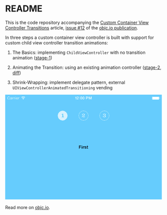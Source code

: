 # README

This is the code repository accompanying the [Custom Container View Controller Transitions](http://www.objc.io/issue-12/custom-container-view-controller-transitions.html) article, [issue #12](http://www.objc.io/issue-12) of the [objc.io publication](http://www.objc.io).

In three steps a custom container view controller is built with support for custom child view controller transition animations:

1. The Basics: implementing `ChildViewController` with no transition animation ([stage-1](https://github.com/osteslag/custom-container-transitions/tree/stage-1))

2. Animating the Transition: using an existing animation controller ([stage-2](https://github.com/osteslag/custom-container-transitions/tree/stage-2), [diff](https://github.com/osteslag/custom-container-transitions/compare/stage-1...stage-2))

3. Shrink-Wrapping: implement delegate pattern, external `UIViewControllerAnimatedTransitioning` vending

![Stage 2](stage-2.gif)

Read more on [objc.io](http://www.objc.io/issue-12/custom-container-view-controller-transitions.html).
